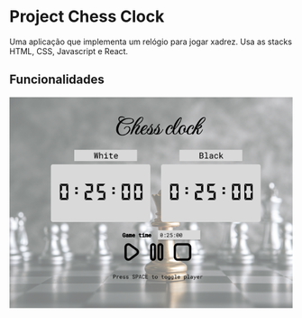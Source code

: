 # Project Chess Clock
Uma aplicação que implementa um relógio para jogar xadrez. Usa as stacks HTML, CSS, Javascript e React.

## Funcionalidades

![Tela Chess Clock](images/tela-chess-clock.png)
